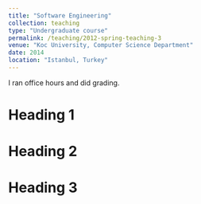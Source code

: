 ```yaml
---
title: "Software Engineering"
collection: teaching
type: "Undergraduate course"
permalink: /teaching/2012-spring-teaching-3
venue: "Koc University, Computer Science Department"
date: 2014
location: "Istanbul, Turkey"
---
```

I ran office hours and did grading.

Heading 1
======

Heading 2
======

Heading 3
======
